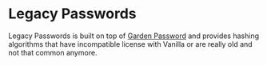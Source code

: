 # Legacy Passwords
Legacy Passwords is built on top of [Garden Password](https://github.com/vanilla/garden-password) 
and provides hashing algorithms that have incompatible license with Vanilla or are really old and not that common anymore.
